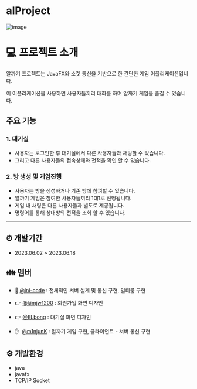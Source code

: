 # alProject

![image](https://github.com/m1njunK/alProject/assets/137128412/4fd60ba8-d0c7-4906-9edc-880b2bad2c29)

# :computer: 프로젝트 소개
알까기 프로젝트는 JavaFX와 소켓 통신을 기반으로 한 간단한 게임 어플리케이션입니다. 

이 어플리케이션을 사용하면 사용자들끼리 대화를 하며 알까기 게임을 즐길 수 있습니다.

## 주요 기능

### 1. 대기실

- 사용자는 로그인한 후 대기실에서 다른 사용자들과 채팅할 수 있습니다.
- 그리고 다른 사용자들의 접속상태와 전적을 확인 할 수 있습니다.

### 2. 방 생성 및 게임진행

- 사용자는 방을 생성하거나 기존 방에 참여할 수 있습니다.
- 알까기 게임은 참여한 사용자들끼리 1대1로 진행됩니다.
- 게임 내 채팅은 다른 사용자들과 별도로 제공됩니다.
- 명령어를 통해 상대방의 전적을 조회 할 수 있습니다.

---

## :alarm_clock: 개발기간
* 2023.06.02 ~ 2023.06.18

## :family: 멤버

- :crown: [@ini-code](https://github.com/ini-code) : 전체적인 서버 설계 및 통신 구현, 멀티룸 구현

- 👉 [@kimjw1200](https://github.com/kimjw1200) : 회원가입 화면 디자인

- 👉 [@ELbong](https://github.com/ELbong) : 대기실 화면 디자인

- ✋ &nbsp;[@m1njunK](https://github.com/m1njunK) : 알까기 게임 구현, 클라이언트 - 서버 통신 구현

## :gear: 개발환경

- java
- javafx
- TCP/IP Socket
